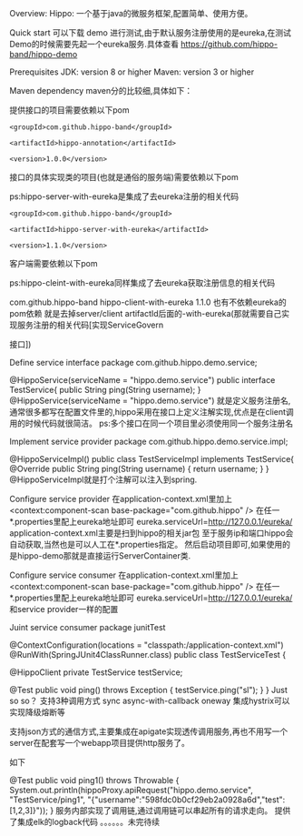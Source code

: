 Overview:
Hippo: 一个基于java的微服务框架,配置简单、使用方便。

Quick start 
可以下载 demo 进行测试,由于默认服务注册使用的是eureka,在测试Demo的时候需要先起一个eureka服务.具体查看 https://github.com/hippo-band/hippo-demo

Prerequisites
JDK: version 8 or higher
Maven: version 3 or higher

Maven dependency
maven分的比较细,具体如下：

提供接口的项目需要依赖以下pom

<!-- https://mvnrepository.com/artifact/com.github.hippo-band/hippo-annotation -->

<dependency>

    <groupId>com.github.hippo-band</groupId>

    <artifactId>hippo-annotation</artifactId>

    <version>1.0.0</version>

</dependency>
接口的具体实现类的项目(也就是通俗的服务端)需要依赖以下pom

ps:hippo-server-with-eureka是集成了去eureka注册的相关代码

<!-- https://mvnrepository.com/artifact/com.github.hippo-band/hippo-server-with-eureka -->

<dependency>

    <groupId>com.github.hippo-band</groupId>

    <artifactId>hippo-server-with-eureka</artifactId>

    <version>1.1.0</version>

</dependency>
客户端需要依赖以下pom

ps:hippo-cleint-with-eureka同样集成了去eureka获取注册信息的相关代码

<!-- https://mvnrepository.com/artifact/com.github.hippo-band/hippo-client-with-eureka -->
<dependency>
    <groupId>com.github.hippo-band</groupId>
    <artifactId>hippo-client-with-eureka</artifactId>
    <version>1.1.0</version>
</dependency>
也有不依赖eureka的pom依赖 就是去掉server/client artifactId后面的-with-eureka(那就需要自己实现服务注册的相关代码[实现ServiceGovern

接口])

Define service interface
package com.github.hippo.demo.service;

@HippoService(serviceName = "hippo.demo.service")
public interface TestService{
    public String ping(String username);
}
@HippoService(serviceName = "hippo.demo.service") 就是定义服务注册名,通常很多都写在配置文件里的,hippo采用在接口上定义注解实现,优点是在client调用的时候代码就很简洁。
ps:多个接口在同一个项目里必须使用同一个服务注册名

Implement service provider
package com.github.hippo.demo.service.impl;

@HippoServiceImpl()
public class TestServiceImpl implements TestService{
   @Override
  public String ping(String username) {
    return username;
  }
}
@HippoServiceImpl就是打个注解可以注入到spring.

Configure service provider
在application-context.xml里加上
<context:component-scan base-package="com.github.hippo" />
在任一*.properties里配上eureka地址即可
eureka.serviceUrl=http://127.0.0.1/eureka/
application-context.xml主要是扫到hippo的相关jar包
至于服务ip和端口hippo会自动获取,当然也是可以人工在*.properties指定。
然后启动项目即可,如果使用的是hippo-demo那就是直接运行ServerContainer类.

Configure service consumer
在application-context.xml里加上
<context:component-scan base-package="com.github.hippo" />
在任一*.properties里配上eureka地址即可
eureka.serviceUrl=http://127.0.0.1/eureka/
和service provider一样的配置

Juint service consumer
package junitTest

@ContextConfiguration(locations = "classpath:/application-context.xml")
@RunWith(SpringJUnit4ClassRunner.class)
public class TestServiceTest {
  
  @HippoClient
  private TestService testService;
  
  @Test
  public void ping() throws Exception {
    testService.ping("sl");
  }
}
Just so so？
支持3种调用方式 sync async-with-callback oneway
集成hystrix可以实现降级熔断等

支持json方式的通信方式,主要集成在apigate实现透传调用服务,再也不用写一个server在配套写一个webapp项目提供http服务了。

如下

@Test
  public void ping1() throws Throwable {
    System.out.println(hippoProxy.apiRequest("hippo.demo.service", "TestService/ping1",
        "{\"username\":\"598fdc0b0cf29eb2a0928a6d\",\"test\":[1,2,3]}"));
  }
服务内部实现了调用链,通过调用链可以串起所有的请求走向。
提供了集成elk的logback代码
。。。。。。未完待续
